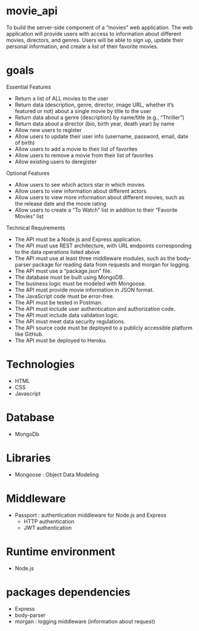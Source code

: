 # movie_api
To build the server-side component of a “movies” web application. The web application will provide users with access to information about different movies, directors, and genres. Users will be able to sign up, update their personal information, and create a list of their favorite movies.

# goals
Essential Features
* Return a list of ALL movies to the user
* Return data (description, genre, director, image URL, whether it’s featured or not) about a
single movie by title to the user
* Return data about a genre (description) by name/title (e.g., “Thriller”)
* Return data about a director (bio, birth year, death year) by name
* Allow new users to register
* Allow users to update their user info (username, password, email, date of birth)
* Allow users to add a movie to their list of favorites
* Allow users to remove a movie from their list of favorites
* Allow existing users to deregister

Optional Features
* Allow users to see which actors star in which movies
* Allow users to view information about different actors
* Allow users to view more information about different movies, such as the release date and
the movie rating
* Allow users to create a “To Watch” list in addition to their “Favorite Movies” list
 
Technical Requirements
* The API must be a Node.js and Express application.
* The API must use REST architecture, with URL endpoints corresponding to the data
operations listed above
* The API must use at least three middleware modules, such as the body-parser package for
reading data from requests and morgan for logging.
* The API must use a “package.json” file.
* The database must be built using MongoDB.
* The business logic must be modeled with Mongoose.
* The API must provide movie information in JSON format.
* The JavaScript code must be error-free.
* The API must be tested in Postman.
* The API must include user authentication and authorization code.
* The API must include data validation logic.
* The API must meet data security regulations.
* The API source code must be deployed to a publicly accessible platform like GitHub.
* The API must be deployed to Heroku.

# Technologies
* HTML
* CSS
* Javascript

# Database
* MongoDb

# Libraries
* Mongoose : Object Data Modeling

# Middleware
* Passport : authentication middleware for Node.js and Express
    * HTTP authentication
    * JWT authentication

# Runtime environment
* Node.js

# packages dependencies
* Express 
* body-parser
* morgan : logging middleware (information about request)


